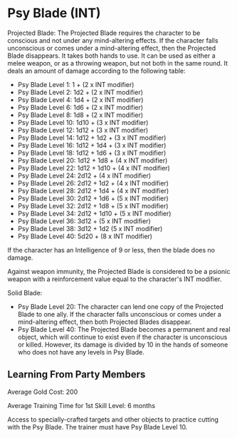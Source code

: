 # Psy Blade (INT)

Projected Blade: The Projected Blade requires the character to be conscious and not under any mind-altering effects. If the character falls unconscious or comes under a mind-altering effect, then the Projected Blade disappears. It takes both hands to use. It can be used as either a melee weapon, or as a throwing weapon, but not both in the same round. It deals an amount of damage according to the following table:

- Psy Blade Level 1: 1 + (2 x INT modifier)
- Psy Blade Level 2: 1d2 + (2 x INT modifier)
- Psy Blade Level 4: 1d4 + (2 x INT modifier)
- Psy Blade Level 6: 1d6 + (2 x INT modifier)
- Psy Blade Level 8: 1d8 + (2 x INT modifier)
- Psy Blade Level 10: 1d10 + (3 x INT modifier)
- Psy Blade Level 12: 1d12 + (3 x INT modifier)
- Psy Blade Level 14: 1d12 + 1d2 + (3 x INT modifier)
- Psy Blade Level 16: 1d12 + 1d4 + (3 x INT modifier)
- Psy Blade Level 18: 1d12 + 1d6 + (3 x INT modifier)
- Psy Blade Level 20: 1d12 + 1d8 + (4 x INT modifier)
- Psy Blade Level 22: 1d12 + 1d10 + (4 x INT modifier)
- Psy Blade Level 24: 2d12 + (4 x INT modifier)
- Psy Blade Level 26: 2d12 + 1d2 + (4 x INT modifier)
- Psy Blade Level 28: 2d12 + 1d4 + (4 x INT modifier)
- Psy Blade Level 30: 2d12 + 1d6 + (5 x INT modifier)
- Psy Blade Level 32: 2d12 + 1d8 + (5 x INT modifier)
- Psy Blade Level 34: 2d12 + 1d10 + (5 x INT modifier)
- Psy Blade Level 36: 3d12 + (5 x INT modifier)
- Psy Blade Level 38: 3d12 + 1d2 (5 x INT modifier)
- Psy Blade Level 40: 5d20 + (8 x INT modifier)

If the character has an Intelligence of 9 or less, then the blade does no damage.

Against weapon immunity, the Projected Blade is considered to be a psionic weapon with a reinforcement value equal to the character's INT modifier.

Solid Blade:

- Psy Blade Level 20: The character can lend one copy of the Projected Blade to one ally. If the character falls unconscious or comes under a mind-altering effect, then both Projected Blades disappear.
- Psy Blade Level 40: The Projected Blade becomes a permanent and real object, which will continue to exist even if the character is unconscious or killed. However, its damage is divided by 10 in the hands of someone who does not have any levels in Psy Blade.

## Learning From Party Members

Average Gold Cost: 200

Average Training Time for 1st Skill Level: 6 months

Access to specially-crafted targets and other objects to practice cutting with the Psy Blade. The trainer must have Psy Blade Level 10.
